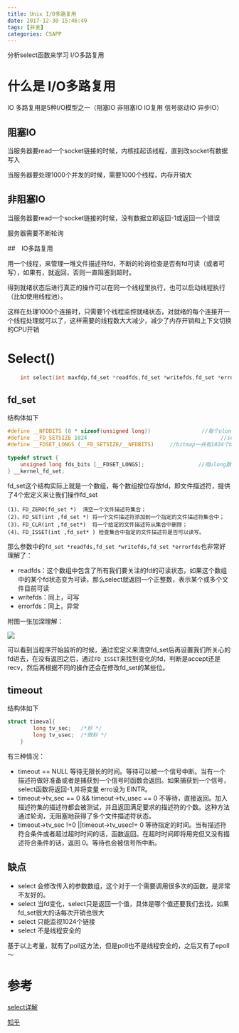 ```yaml
---
title: Unix I/O多路复用
date: 2017-12-30 15:46:49
tags: [并发]
categories: CSAPP
---
```

分析select函数来学习 I/O多路复用
<!-- more -->



# 什么是 I/O多路复用

IO 多路复用是5种I/O模型之一（阻塞IO 非阻塞IO IO复用 信号驱动IO 异步IO）

## 阻塞IO

当服务器要read一个socket链接的时候，内核挂起该线程，直到改socket有数据写入

当服务器要处理1000个并发的时候，需要1000个线程，内存开销大

## 非阻塞IO

当服务器要read一个socket链接的时候，没有数据立即返回-1或返回一个错误

服务器需要不断轮询

##　IO多路复用

用一个线程，来管理一堆文件描述符fd，不断的轮询检查是否有fd可读（或者可写），如果有，就返回，否则一直阻塞到超时。

得到就绪状态后进行真正的操作可以在同一个线程里执行，也可以启动线程执行（比如使用线程池）。

这样在处理1000个连接时，只需要1个线程监控就绪状态，对就绪的每个连接开一个线程处理就可以了，这样需要的线程数大大减少，减少了内存开销和上下文切换的CPU开销

# Select()
```c
	int select(int maxfdp,fd_set *readfds,fd_set *writefds,fd_set *errorfds,struct timeval *timeout);
```




## fd_set

结构体如下

```c
#define __NFDBITS (8 * sizeof(unsigned long))                //每个ulong型可以表示多少个bit,
#define __FD_SETSIZE 1024                                          //socket最大取值为1024
#define __FDSET_LONGS (__FD_SETSIZE/__NFDBITS)     //bitmap一共有1024个bit，共需要多少个ulong
 
typedef struct {
    unsigned long fds_bits [__FDSET_LONGS];                 //用ulong数组来表示bitmap
} __kernel_fd_set;
```

fd_set这个结构实际上就是一个数组，每个数组按位存放fd，即文件描述符，提供了4个宏定义来让我们操作fd_set

```
(1)、FD_ZERO(fd_set *)  清空一个文件描述符集合；
(2)、FD_SET(int ,fd_set *) 将一个文件描述符添加到一个指定的文件描述符集合中；
(3)、FD_CLR(int ,fd_set*)  将一个给定的文件描述符从集合中删除；
(4)、FD_ISSET(int ,fd_set* ) 检查集合中指定的文件描述符是否可以读写。
```

那么参数中的`fd_set *readfds,fd_set *writefds,fd_set *errorfds`也非常好理解了：

- readfds：这个数组中包含了所有我们要关注的fd的可读状态，如果这个数组中的某个fd状态变为可读，那么select就返回一个正整数，表示某个或多个文件目前可读
- writefds：同上，可写
- errorfds：同上，异常

附图一张加深理解：

![](http://img.blog.csdn.net/20131007164314234?watermark/2/text/aHR0cDovL2Jsb2cuY3Nkbi5uZXQvbGluZ2Zlbmd0ZW5nZmVp/font/5a6L5L2T/fontsize/400/fill/I0JBQkFCMA==/dissolve/70/gravity/SouthEast)



可以看到当程序开始监听的时候，通过宏定义来清空fd_set后再设置我们所关心的fd进去，在没有返回之后，通过`FD_ISSET`来找到变化的fd，判断是accept还是recv，然后再根据不同的操作还会在修改fd_set的某些位。



## timeout

结构体如下

```c
struct timeval{      
        long tv_sec;   /*秒 */
        long tv_usec;  /*微秒 */   
    }
```

有三种情况：

- timeout == NULL  等待无限长的时间。等待可以被一个信号中断。当有一个描述符做好准备或者是捕获到一个信号时函数会返回。如果捕获到一个信号， select函数将返回-1,并将变量 erro设为 EINTR。
- timeout->tv_sec == 0 && timeout->tv_usec == 0 不等待，直接返回。加入描述符集的描述符都会被测试，并且返回满足要求的描述符的个数。这种方法通过轮询，无阻塞地获得了多个文件描述符状态。
- timeout->tv_sec !=0 ||timeout->tv_usec!= 0 等待指定的时间。当有描述符符合条件或者超过超时时间的话，函数返回。在超时时间即将用完但又没有描述符合条件的话，返回 0。等待也会被信号所中断。






## 缺点

- select 会修改传入的参数数组，这个对于一个需要调用很多次的函数，是非常不友好的。
- select 当fd变化，select只是返回一个值，具体是哪个值还要我们去找，如果fd_set很大的话每次开销也很大
- select 只能监视1024个链接 
- select 不是线程安全的

基于以上考量，就有了poll这方法，但是poll也不是线程安全的，之后又有了epoll～



# 参考

[select详解](https://www.cnblogs.com/ccsccs/articles/4224253.html)

[知乎](https://www.zhihu.com/question/28594409)